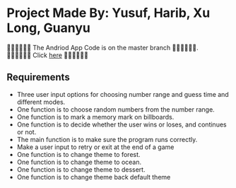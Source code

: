 # Project Made By: Yusuf, Harib, Xu Long, Guanyu

🛑🛑🛑🛑🛑🛑 The Andriod App Code is on the master branch 🛑🛑🛑🛑🛑🛑.  
🛑🛑🛑🛑🛑🛑 Click [here](https://github.com/y8ahmed/LionCoders1022/tree/master) 🛑🛑🛑🛑🛑🛑 

## Requirements
- Three user input options for choosing number range and guess time and different modes.
- One function is to choose random numbers from the number range.
- One function is to mark a memory mark on billboards.
- One function is to decide whether the user wins or loses, and continues or not.
- The main function is to make sure the program runs correctly.
- Make a user input to retry or exit at the end of a game
- One function is to change theme to forest.
- One function is to change theme to ocean.
- One function is to change theme to dessert.
- One function is to change theme back default theme
